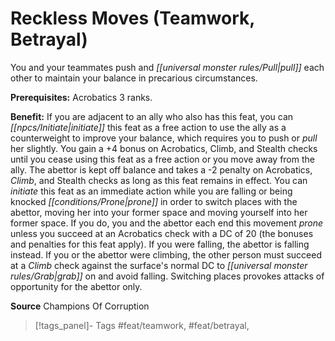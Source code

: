 ﻿---
cssclass: [feats]

---
# Reckless Moves (Teamwork, Betrayal)

You and your teammates push and _[[universal monster rules/Pull|pull]]_ each other to maintain your balance in precarious circumstances.

**Prerequisites:** Acrobatics 3 ranks.

**Benefit:** If you are adjacent to an ally who also has this feat, you can _[[npcs/Initiate|initiate]]_ this feat as a free action to use the ally as a counterweight to improve your balance, which requires you to push or _pull_ her slightly. You gain a +4 bonus on Acrobatics, Climb, and Stealth checks until you cease using this feat as a free action or you move away from the ally. The abettor is kept off balance and takes a -2 penalty on Acrobatics, _Climb_, and Stealth checks as long as this feat remains in effect. You can _initiate_ this feat as an immediate action while you are falling or being knocked _[[conditions/Prone|prone]]_ in order to switch places with the abettor, moving her into your former space and moving yourself into her former space. If you do, you and the abettor each end this movement _prone_ unless you succeed at an Acrobatics check with a DC of 20 (the bonuses and penalties for this feat apply). If you were falling, the abettor is falling instead. If you or the abettor were climbing, the other person must succeed at a _Climb_ check against the surface's normal DC to _[[universal monster rules/Grab|grab]]_ on and avoid falling. Switching places provokes attacks of opportunity for the abettor only.

**Source** Champions Of Corruption
>[!tags_panel]- Tags
> #feat/teamwork, #feat/betrayal, 
